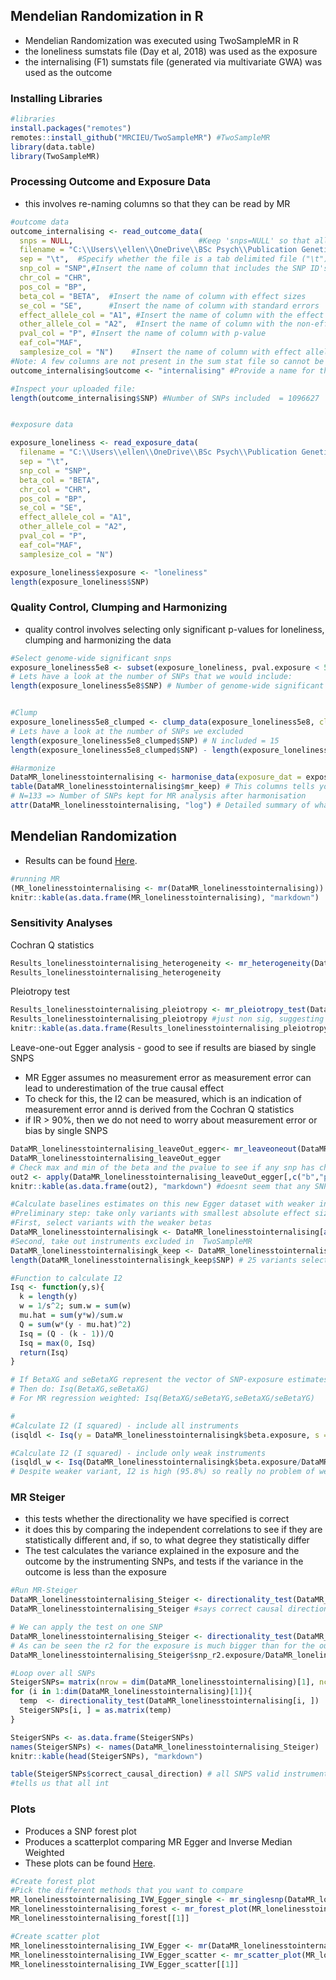 ## Mendelian Randomization in R

- Mendelian Randomization was executed using TwoSampleMR in R
- the loneliness sumstats file (Day et al, 2018) was used as the exposure
- the internalising (F1) sumstats file (generated via multivariate GWA) was used as the outcome

### Installing Libraries
```r
#libraries
install.packages("remotes")
remotes::install_github("MRCIEU/TwoSampleMR") #TwoSampleMR
library(data.table)
library(TwoSampleMR)
```

### Processing Outcome and Exposure Data
- this involves re-naming columns so that they can be read by MR
```r
#outcome data
outcome_internalising <- read_outcome_data(
  snps = NULL,                            #Keep 'snps=NULL' so that all SNPs are uploaded
  filename = "C:\\Users\\ellen\\OneDrive\\BSc Psych\\Publication Genetics\\MR and GWAS\\F1LONE", #This is the filename of the summary statistics file for your outcome
  sep = "\t",  #Specify whether the file is a tab delimited file ("\t") or a space delimited file ("")
  snp_col = "SNP",#Insert the name of column that includes the SNP ID's
  chr_col = "CHR",
  pos_col = "BP",
  beta_col = "BETA",  #Insert the name of column with effect sizes
  se_col = "SE",      #Insert the name of column with standard errors
  effect_allele_col = "A1", #Insert the name of column with the effect allele
  other_allele_col = "A2",  #Insert the name of column with the non-effect allele
  pval_col = "P", #Insert the name of column with p-value
  eaf_col="MAF",
  samplesize_col = "N")    #Insert the name of column with effect allele frequency
#Note: A few columns are not present in the sum stat file so cannot be read directly but can be added
outcome_internalising$outcome <- "internalising" #Provide a name for the outcome

#Inspect your uploaded file:
length(outcome_internalising$SNP) #Number of SNPs included  = 1096627


#exposure data

exposure_loneliness <- read_exposure_data(
  filename = "C:\\Users\\ellen\\OneDrive\\BSc Psych\\Publication Genetics\\MR and GWAS\\LONE", 
  sep = "\t",
  snp_col = "SNP",        
  beta_col = "BETA",         
  chr_col = "CHR",
  pos_col = "BP",
  se_col = "SE",       
  effect_allele_col = "A1",  
  other_allele_col = "A2", 
  pval_col = "P",  
  eaf_col="MAF",
  samplesize_col = "N") 

exposure_loneliness$exposure <- "loneliness"       
length(exposure_loneliness$SNP)
```

### Quality Control, Clumping and Harmonizing
- quality control involves selecting only significant p-values for loneliness, clumping and harmonizing the data

```r
#Select genome-wide significant snps
exposure_loneliness5e8 <- subset(exposure_loneliness, pval.exposure < 5e-8)
# Lets have a look at the number of SNPs that we would include:
length(exposure_loneliness5e8$SNP) # Number of genome-wide significant snps: 1146


#Clump
exposure_loneliness5e8_clumped <- clump_data(exposure_loneliness5e8, clump_r2 = 0.001, clump_p1 = 1, clump_p2 = 1, clump_kb = 10000)
# Lets have a look at the number of SNPs we excluded
length(exposure_loneliness5e8_clumped$SNP) # N included = 15
length(exposure_loneliness5e8_clumped$SNP) - length(exposure_loneliness5e8$SNP) # N excluded - 1131

#Harmonize
DataMR_lonelinesstointernalising <- harmonise_data(exposure_dat = exposure_loneliness5e8, outcome_dat = outcome_internalising, action=2)
table(DataMR_lonelinesstointernalising$mr_keep) # This columns tells you which SNPs will be kept for the main analysis: All rows that are set to TRUE will be included in the MR analysis. 
# N=133 => Number of SNPs kept for MR analysis after harmonisation
attr(DataMR_lonelinesstointernalising, "log") # Detailed summary of what was done and reasons for excluding SNPs 
```

## Mendelian Randomization
- Results can be found [Here](https://github.com/ellenmartin11/lone-GenSEM-MR/blob/main/Results/MR%20Loneliness%20against%20Internalising.md).
```r
#running MR
(MR_lonelinesstointernalising <- mr(DataMR_lonelinesstointernalising))
knitr::kable(as.data.frame(MR_lonelinesstointernalising), "markdown")
```

### Sensitivity Analyses
Cochran Q statistics
```r
Results_lonelinesstointernalising_heterogeneity <- mr_heterogeneity(DataMR_lonelinesstointernalising)
Results_lonelinesstointernalising_heterogeneity 
```
Pleiotropy test
```r
Results_lonelinesstointernalising_pleiotropy <- mr_pleiotropy_test(DataMR_lonelinesstointernalising)
Results_lonelinesstointernalising_pleiotropy #just non sig, suggesting that results are unlikely to be  driven by pleiotropy, IVW is fine, but so is Egger
knitr::kable(as.data.frame(Results_lonelinesstointernalising_pleiotropy), "markdown")
```
Leave-one-out Egger analysis - good to see if results are biased by single SNPS
- MR Egger assumes no measurement error as measurement error can lead to underestimation of the true causal effect
- To check for this, the I2 can be measured, which is an indication of measurement error annd is derived from the Cochran Q statistics
- if IR > 90%, then we do not need to worry about measurement error or bias by single SNPS
```r
DataMR_lonelinesstointernalising_leaveOut_egger<- mr_leaveoneout(DataMR_lonelinesstointernalising, method = mr_egger_regression) # Default: ivw method
DataMR_lonelinesstointernalising_leaveOut_egger
# Check max and min of the beta and the pvalue to see if any snp has changed them dramatically
out2 <- apply(DataMR_lonelinesstointernalising_leaveOut_egger[,c("b","p")], 2, function(x) {cbind(min(x), max(x))})
knitr::kable(as.data.frame(out2), "markdown") #doesnt seem that any SNP has had a dramatic effect

#Calculate baselines estimates on this new Egger dataset with weaker instruments
#Preliminary step: take only variants with smallest absolute effect sizes, if not (we have I2 >99%) and no correction needed
#First, select variants with the weaker betas
DataMR_lonelinesstointernalisingk <- DataMR_lonelinesstointernalising[abs(DataMR_lonelinesstointernalising$beta.exposure) < quantile(abs(DataMR_lonelinesstointernalising$beta.exposure), 0.20), ] 
#Second, take out instruments excluded in  TwoSampleMR
DataMR_lonelinesstointernalisingk_keep <- DataMR_lonelinesstointernalisingk[DataMR_lonelinesstointernalisingk$mr_keep == "TRUE", ] 
length(DataMR_lonelinesstointernalisingk_keep$SNP) # 25 variants selected. Note that a very small number for MR Egger (e.g. 8) yield completely unstable estimates.

#Function to calculate I2
Isq <- function(y,s){
  k = length(y)
  w = 1/s^2; sum.w = sum(w)
  mu.hat = sum(y*w)/sum.w
  Q = sum(w*(y - mu.hat)^2)
  Isq = (Q - (k - 1))/Q
  Isq = max(0, Isq)
  return(Isq)
}

# If BetaXG and seBetaXG represent the vector of SNP-exposure estimates and standard errors, and BetaYG and seBetaYG represent the vector of SNP-exposure estimates and standard errors. We calculate the I 2
# Then do: Isq(BetaXG,seBetaXG)
# For MR regression weighted: Isq(BetaXG/seBetaYG,seBetaXG/seBetaYG)

#
#Calculate I2 (I squared) - include all instruments
(isqldl <- Isq(y = DataMR_lonelinesstointernalisingk$beta.exposure, s = DataMR_lonelinesstointernalisingk$se.exposure))# Very high (95.6%) many strong variants, so not much to correct for

#Calculate I2 (I squared) - include only weak instruments
(isqldl_w <- Isq(DataMR_lonelinesstointernalisingk$beta.exposure/DataMR_lonelinesstointernalisingk$se.outcome, DataMR_lonelinesstointernalisingk$se.exposure/DataMR_lonelinesstointernalisingk$se.outcome))# Very close
# Despite weaker variant, I2 is high (95.8%) so really no problem of weak instrument
```

### MR Steiger
- this tests whether the directionality we have specified is correct
- it does this by comparing the independent correlations to see if they are statistically different and, if so, to what degree they statistically differ
- The test calculates the variance explained in the exposure and the outcome by the instrumenting SNPs, and tests if the variance in the outcome is less than the exposure
```r
#Run MR-Steiger
DataMR_lonelinesstointernalising_Steiger <- directionality_test(DataMR_lonelinesstointernalising)
DataMR_lonelinesstointernalising_Steiger #says correct causal direction and highly sig (loneliness to internalising)

# We can apply the test on one SNP
DataMR_lonelinesstointernalising_Steiger <- directionality_test(DataMR_lonelinesstointernalising[1, ])
# As can be seen the r2 for the exposure is much bigger than for the outcome
DataMR_lonelinesstointernalising_Steiger$snp_r2.exposure/DataMR_lonelinesstointernalising_Steiger$snp_r2.outcome #effect on the exposure 48.7 times bigger

#Loop over all SNPs
SteigerSNPs= matrix(nrow = dim(DataMR_lonelinesstointernalising)[1], ncol = 8) 
for (i in 1:dim(DataMR_lonelinesstointernalising)[1]){
  temp  <- directionality_test(DataMR_lonelinesstointernalising[i, ])
  SteigerSNPs[i, ] = as.matrix(temp)
}

SteigerSNPs <- as.data.frame(SteigerSNPs)
names(SteigerSNPs) <- names(DataMR_lonelinesstointernalising_Steiger)  
knitr::kable(head(SteigerSNPs), "markdown")

table(SteigerSNPs$correct_causal_direction) # all SNPS valid instruments
#tells us that all int
```

### Plots
- Produces a SNP forest plot 
- Produces a scatterplot comparing MR Egger and Inverse Median Weighted
- These plots can be found [Here](https://github.com/ellenmartin11/lone-GenSEM-MR/blob/main/Results/MR%20Loneliness%20against%20Internalising.md).
```r
#Create forest plot
#Pick the different methods that you want to compare
MR_lonelinesstointernalising_IVW_Egger_single <- mr_singlesnp(DataMR_lonelinesstointernalising, all_method = c("mr_ivw","mr_egger_regression", "mr_weighted_median", "mr_weighted_mode"))
MR_lonelinesstointernalising_forest <- mr_forest_plot(MR_lonelinesstointernalising_IVW_Egger_single)
MR_lonelinesstointernalising_forest[[1]]

#Create scatter plot
MR_lonelinesstointernalising_IVW_Egger <- mr(DataMR_lonelinesstointernalising, method_list = c("mr_egger_regression", "mr_ivw"))
MR_lonelinesstointernalising_IVW_Egger_scatter <- mr_scatter_plot(MR_lonelinesstointernalising_IVW_Egger, DataMR_lonelinesstointernalising)
MR_lonelinesstointernalising_IVW_Egger_scatter[[1]]
```
